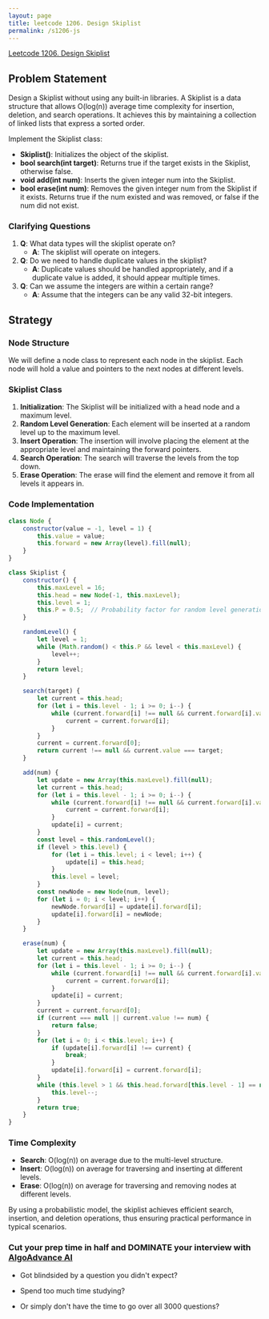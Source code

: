 ```yaml
---
layout: page
title: leetcode 1206. Design Skiplist
permalink: /s1206-js
---
```

[Leetcode 1206. Design Skiplist](https://algoadvance.github.io/algoadvance/l1206)
## Problem Statement

Design a Skiplist without using any built-in libraries. A Skiplist is a data structure that allows O(log(n)) average time complexity for insertion, deletion, and search operations. It achieves this by maintaining a collection of linked lists that express a sorted order.

Implement the Skiplist class:

- **Skiplist()**: Initializes the object of the skiplist.
- **bool search(int target)**: Returns true if the target exists in the Skiplist, otherwise false.
- **void add(int num)**: Inserts the given integer num into the Skiplist.
- **bool erase(int num)**: Removes the given integer num from the Skiplist if it exists. Returns true if the num existed and was removed, or false if the num did not exist.

### Clarifying Questions

1. **Q**: What data types will the skiplist operate on?
   - **A**: The skiplist will operate on integers.
2. **Q**: Do we need to handle duplicate values in the skiplist?
   - **A**: Duplicate values should be handled appropriately, and if a duplicate value is added, it should appear multiple times.
3. **Q**: Can we assume the integers are within a certain range?
   - **A**: Assume that the integers can be any valid 32-bit integers.

## Strategy

### Node Structure

We will define a node class to represent each node in the skiplist. Each node will hold a value and pointers to the next nodes at different levels.

### Skiplist Class

1. **Initialization**: The Skiplist will be initialized with a head node and a maximum level.
2. **Random Level Generation**: Each element will be inserted at a random level up to the maximum level.
3. **Insert Operation**: The insertion will involve placing the element at the appropriate level and maintaining the forward pointers.
4. **Search Operation**: The search will traverse the levels from the top down.
5. **Erase Operation**: The erase will find the element and remove it from all levels it appears in.

### Code Implementation

```javascript
class Node {
    constructor(value = -1, level = 1) {
        this.value = value;
        this.forward = new Array(level).fill(null);
    }
}

class Skiplist {
    constructor() {
        this.maxLevel = 16;
        this.head = new Node(-1, this.maxLevel);
        this.level = 1;
        this.P = 0.5;  // Probability factor for random level generation
    }

    randomLevel() {
        let level = 1;
        while (Math.random() < this.P && level < this.maxLevel) {
            level++;
        }
        return level;
    }

    search(target) {
        let current = this.head;
        for (let i = this.level - 1; i >= 0; i--) {
            while (current.forward[i] !== null && current.forward[i].value < target) {
                current = current.forward[i];
            }
        }
        current = current.forward[0];
        return current !== null && current.value === target;
    }

    add(num) {
        let update = new Array(this.maxLevel).fill(null);
        let current = this.head;
        for (let i = this.level - 1; i >= 0; i--) {
            while (current.forward[i] !== null && current.forward[i].value < num) {
                current = current.forward[i];
            }
            update[i] = current;
        }
        const level = this.randomLevel();
        if (level > this.level) {
            for (let i = this.level; i < level; i++) {
                update[i] = this.head;
            }
            this.level = level;
        }
        const newNode = new Node(num, level);
        for (let i = 0; i < level; i++) {
            newNode.forward[i] = update[i].forward[i];
            update[i].forward[i] = newNode;
        }
    }

    erase(num) {
        let update = new Array(this.maxLevel).fill(null);
        let current = this.head;
        for (let i = this.level - 1; i >= 0; i--) {
            while (current.forward[i] !== null && current.forward[i].value < num) {
                current = current.forward[i];
            }
            update[i] = current;
        }
        current = current.forward[0];
        if (current === null || current.value !== num) {
            return false;
        }
        for (let i = 0; i < this.level; i++) {
            if (update[i].forward[i] !== current) {
                break;
            }
            update[i].forward[i] = current.forward[i];
        }
        while (this.level > 1 && this.head.forward[this.level - 1] == null) {
            this.level--;
        }
        return true;
    }
}
```

### Time Complexity

- **Search**: O(log(n)) on average due to the multi-level structure.
- **Insert**: O(log(n)) on average for traversing and inserting at different levels.
- **Erase**: O(log(n)) on average for traversing and removing nodes at different levels.

By using a probabilistic model, the skiplist achieves efficient search, insertion, and deletion operations, thus ensuring practical performance in typical scenarios.


### Cut your prep time in half and DOMINATE your interview with [AlgoAdvance AI](https://algoAdvance.com)

- Got blindsided by a question you didn't expect?

- Spend too much time studying?

- Or simply don't have the time to go over all 3000 questions?

